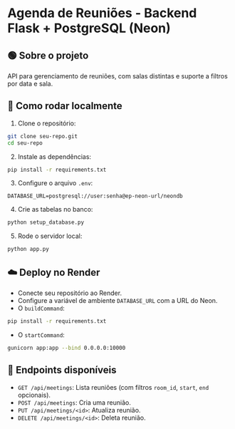 # Agenda de Reuniões - Backend Flask + PostgreSQL (Neon)

## 🟢 Sobre o projeto
API para gerenciamento de reuniões, com salas distintas e suporte a filtros por data e sala.

## 🚀 Como rodar localmente

1. Clone o repositório:
```bash
git clone seu-repo.git
cd seu-repo
```

2. Instale as dependências:
```bash
pip install -r requirements.txt
```

3. Configure o arquivo `.env`:
```dotenv
DATABASE_URL=postgresql://user:senha@ep-neon-url/neondb
```

4. Crie as tabelas no banco:
```bash
python setup_database.py
```

5. Rode o servidor local:
```bash
python app.py
```

## ☁️ Deploy no Render
- Conecte seu repositório ao Render.
- Configure a variável de ambiente `DATABASE_URL` com a URL do Neon.
- O `buildCommand`:
```bash
pip install -r requirements.txt
```
- O `startCommand`:
```bash
gunicorn app:app --bind 0.0.0.0:10000
```

## 📂 Endpoints disponíveis

- `GET /api/meetings`: Lista reuniões (com filtros `room_id`, `start`, `end` opcionais).
- `POST /api/meetings`: Cria uma reunião.
- `PUT /api/meetings/<id>`: Atualiza reunião.
- `DELETE /api/meetings/<id>`: Deleta reunião.